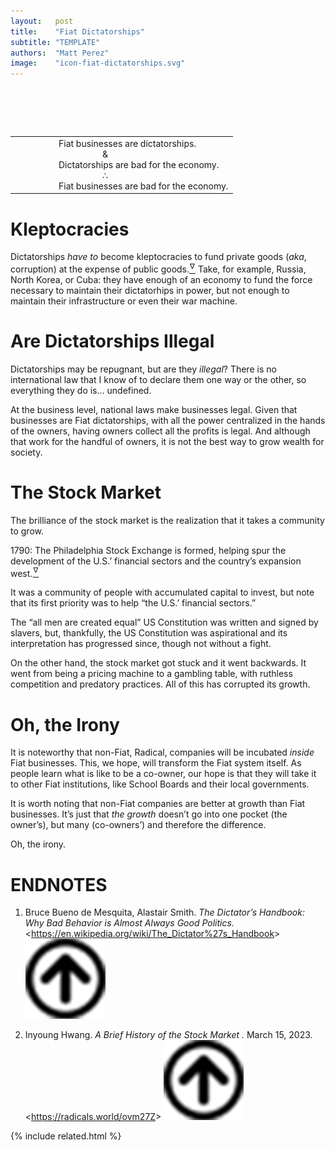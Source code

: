 ```yaml
---
layout:   post
title:    "Fiat Dictatorships"
subtitle: "TEMPLATE"
authors:  "Matt Perez"
image:    "icon-fiat-dictatorships.svg"
---
```


<div style="display:none;">
 <p>Dictatorships are bad for businesses and generally bad for the world&rsquo;s economy. Just look at Russia, North Korea, or Cuba.</p>
</div>

<h1>&nbsp;</h1>
 <table align="center">
  <tr style="padding-left:10em; ">
   <td class="_citation">
    <div style="padding-left:5em; "><span class="_paradigm">Fiat</span> businesses are dictatorships.</div>
    <div style="padding-left:10em; ">&amp;</div>
    <div style="padding-left:5em; ">Dictatorships are bad for the economy.</div>
    <div style="padding-left:10em; ">&there4;</div>
    <div style="padding-left:5em; "><span class="_paradigm">Fiat</span> businesses are bad for the economy.</div>
   </td>
  </tr>
 </table>

<h1>Kleptocracies</h1>
 <p>Dictatorships <em>have to</em> become kleptocracies to fund private goods (<em>aka</em>, corruption) at the expense of public goods.<a href="#en01"><sup id="bm01">&hairsp;&nabla;&hairsp;</sup></a> Take, for example, Russia, North Korea, or Cuba: they have enough of an economy to fund the force necessary to maintain their dictatorhips in power, but not enough to maintain their infrastructure or even their war machine.</p>

<h1>Are Dictatorships Illegal</h1>
 <p>Dictatorships may be repugnant, but are they <em>illegal</em>? There is no international law that I know of to declare them one way or the other, so everything they do is&hellip; undefined.</p>
 <p>At the business level, national laws make businesses legal. Given that businesses are <span class="_paradigm">Fiat</span> dictatorships, with all the power centralized in the hands of the owners, having owners collect all the profits is legal. And although that work for the handful of owners, it is not the best way to grow wealth for society.</p>

<h1>The Stock Market</h1>
 <p>The brilliance of the stock market is the realization that it takes a community to grow.<p>
 <div class="_citation">
  <p>1790: The Philadelphia Stock Exchange is formed, helping spur the development of the U.S.&rsquo; financial sectors and the country&rsquo;s expansion west.<a href="#en02"><sup id="bm02">&hairsp;&nabla;&hairsp;</sup></a></p>
 </div>
 <p>It was a community of people with accumulated capital to invest, but note that its first priority was to help  &ldquo;the U.S.&rsquo; financial sectors.&rdquo;<p>
 <p>The &ldquo;all men are created equal&rdquo; US Constitution was written and signed by slavers, but, thankfully, the US Constitution was aspirational and its interpretation has progressed since, though not without a fight.</p>
 <p>On the other hand, the stock market got stuck and it went backwards. It went from being a pricing machine to a gambling table, with ruthless competition and predatory practices. All of this has corrupted its growth.</p>

<h1>Oh, the Irony</h1>
 <p>It is noteworthy that non-<span class="_paradigm">Fiat</span>, <span class="_paradigm">Radical</span>, companies will be incubated <em>inside</em> <span class="_paradigm">Fiat</span> businesses. This, we hope, will transform the <span class="_paradigm">Fiat</span> system itself. As people learn what is like to be a co-owner, our hope is that they will take it to other <span class="_paradigm">Fiat</span> institutions, like School Boards and their local governments.</p>
 <p>It is worth noting that non-<span class="_paradigm">Fiat</span> companies are better at growth than <span class="_paradigm">Fiat</span> businesses. It&rsquo;s just that <em>the growth</em> doesn&rsquo;t go into one pocket (the owner&rsquo;s), but many (co-owners&rsquo;) and therefore the difference.</p>
 <p>Oh, the irony.</p>

<h1 class="_section">ENDNOTES</h1>
 <ol>
  <li id="en01">
   <p class="_list-item">
    Bruce Bueno de Mesquita, Alastair Smith.
    <em>The Dictator&rsquo;s Handbook: Why Bad Behavior is Almost Always Good Politics.</em>
    &lt;<a href="https://en.wikipedia.org/wiki/The_Dictator%27s_Handbook" target="_blank">https://en.wikipedia.org/wiki/The_Dictator%27s_Handbook</a>&gt;
    <a class="_uparrow" href="#bm01"><img src="/assets/img/arrow-up-icon.png"></a>
   </p>
  </li>
  <li id="en02">
   <p class="_list-item">
    Inyoung Hwang.
    <em>A Brief History of the Stock Market .</em>
    March 15, 2023.
    &lt;<a href="https://radicals.world/ovm27Z" target="_blank">https://radicals.world/ovm27Z</a>&gt;
    <a class="_uparrow" href="#bm02"><img src="/assets/img/arrow-up-icon.png"></a>
   </p>
  </li>
 </ol>

{% include related.html %}
